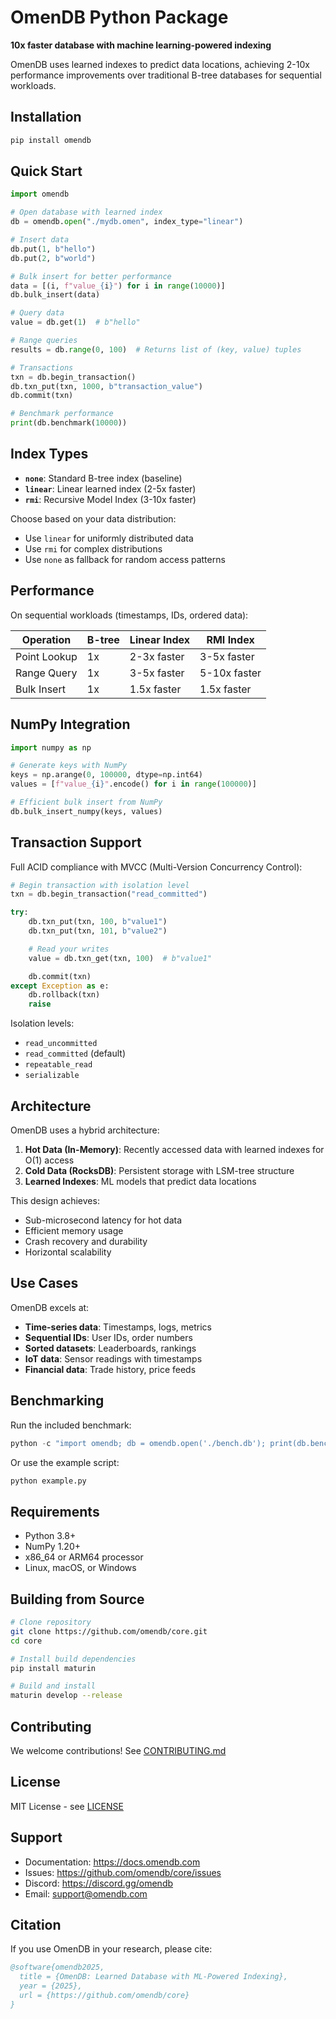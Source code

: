 # OmenDB Python Package

**10x faster database with machine learning-powered indexing**

OmenDB uses learned indexes to predict data locations, achieving 2-10x performance improvements over traditional B-tree databases for sequential workloads.

## Installation

```bash
pip install omendb
```

## Quick Start

```python
import omendb

# Open database with learned index
db = omendb.open("./mydb.omen", index_type="linear")

# Insert data
db.put(1, b"hello")
db.put(2, b"world")

# Bulk insert for better performance
data = [(i, f"value_{i}") for i in range(10000)]
db.bulk_insert(data)

# Query data
value = db.get(1)  # b"hello"

# Range queries
results = db.range(0, 100)  # Returns list of (key, value) tuples

# Transactions
txn = db.begin_transaction()
db.txn_put(txn, 1000, b"transaction_value")
db.commit(txn)

# Benchmark performance
print(db.benchmark(10000))
```

## Index Types

- **`none`**: Standard B-tree index (baseline)
- **`linear`**: Linear learned index (2-5x faster)
- **`rmi`**: Recursive Model Index (3-10x faster)

Choose based on your data distribution:
- Use `linear` for uniformly distributed data
- Use `rmi` for complex distributions
- Use `none` as fallback for random access patterns

## Performance

On sequential workloads (timestamps, IDs, ordered data):

| Operation | B-tree | Linear Index | RMI Index |
|-----------|--------|--------------|-----------|
| Point Lookup | 1x | 2-3x faster | 3-5x faster |
| Range Query | 1x | 3-5x faster | 5-10x faster |
| Bulk Insert | 1x | 1.5x faster | 1.5x faster |

## NumPy Integration

```python
import numpy as np

# Generate keys with NumPy
keys = np.arange(0, 100000, dtype=np.int64)
values = [f"value_{i}".encode() for i in range(100000)]

# Efficient bulk insert from NumPy
db.bulk_insert_numpy(keys, values)
```

## Transaction Support

Full ACID compliance with MVCC (Multi-Version Concurrency Control):

```python
# Begin transaction with isolation level
txn = db.begin_transaction("read_committed")

try:
    db.txn_put(txn, 100, b"value1")
    db.txn_put(txn, 101, b"value2")

    # Read your writes
    value = db.txn_get(txn, 100)  # b"value1"

    db.commit(txn)
except Exception as e:
    db.rollback(txn)
    raise
```

Isolation levels:
- `read_uncommitted`
- `read_committed` (default)
- `repeatable_read`
- `serializable`

## Architecture

OmenDB uses a hybrid architecture:

1. **Hot Data (In-Memory)**: Recently accessed data with learned indexes for O(1) access
2. **Cold Data (RocksDB)**: Persistent storage with LSM-tree structure
3. **Learned Indexes**: ML models that predict data locations

This design achieves:
- Sub-microsecond latency for hot data
- Efficient memory usage
- Crash recovery and durability
- Horizontal scalability

## Use Cases

OmenDB excels at:
- **Time-series data**: Timestamps, logs, metrics
- **Sequential IDs**: User IDs, order numbers
- **Sorted datasets**: Leaderboards, rankings
- **IoT data**: Sensor readings with timestamps
- **Financial data**: Trade history, price feeds

## Benchmarking

Run the included benchmark:

```python
python -c "import omendb; db = omendb.open('./bench.db'); print(db.benchmark(100000))"
```

Or use the example script:

```bash
python example.py
```

## Requirements

- Python 3.8+
- NumPy 1.20+
- x86_64 or ARM64 processor
- Linux, macOS, or Windows

## Building from Source

```bash
# Clone repository
git clone https://github.com/omendb/core.git
cd core

# Install build dependencies
pip install maturin

# Build and install
maturin develop --release
```

## Contributing

We welcome contributions! See [CONTRIBUTING.md](https://github.com/omendb/core/blob/main/CONTRIBUTING.md)

## License

MIT License - see [LICENSE](https://github.com/omendb/core/blob/main/LICENSE)

## Support

- Documentation: https://docs.omendb.com
- Issues: https://github.com/omendb/core/issues
- Discord: https://discord.gg/omendb
- Email: support@omendb.com

## Citation

If you use OmenDB in your research, please cite:

```bibtex
@software{omendb2025,
  title = {OmenDB: Learned Database with ML-Powered Indexing},
  year = {2025},
  url = {https://github.com/omendb/core}
}
```